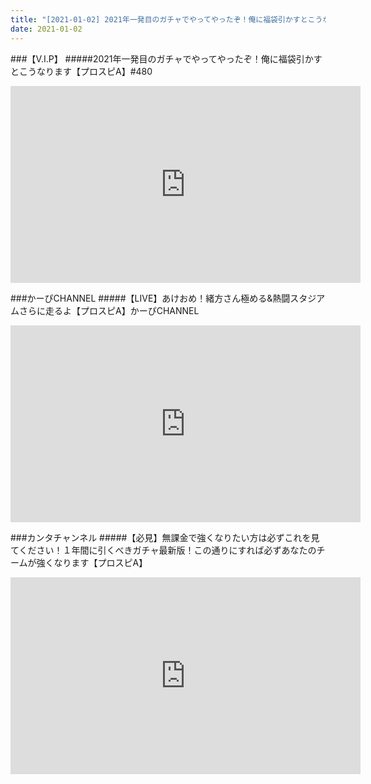 ```yaml
---
title: "[2021-01-02] 2021年一発目のガチャでやってやったぞ！俺に福袋引かすとこうなります【プロスピA】#480 他"
date: 2021-01-02
---
```

###【V.I.P】
#####2021年一発目のガチャでやってやったぞ！俺に福袋引かすとこうなります【プロスピA】#480
<iframe width="560" height="315" src="https://www.youtube.com/embed/7QfrpdMLbn8" frameborder="0" allow="accelerometer; autoplay; clipboard-write; encrypted-media; gyroscope; picture-in-picture" allowfullscreen></iframe>

###かーぴCHANNEL
#####【LIVE】あけおめ！緒方さん極める&amp;熱闘スタジアムさらに走るよ【プロスピA】かーぴCHANNEL
<iframe width="560" height="315" src="https://www.youtube.com/embed/rDyGGdoQBoA" frameborder="0" allow="accelerometer; autoplay; clipboard-write; encrypted-media; gyroscope; picture-in-picture" allowfullscreen></iframe>

###カンタチャンネル
#####【必見】無課金で強くなりたい方は必ずこれを見てください！１年間に引くべきガチャ最新版！この通りにすれば必ずあなたのチームが強くなります【プロスピA】
<iframe width="560" height="315" src="https://www.youtube.com/embed/xZrNTuYiGL4" frameborder="0" allow="accelerometer; autoplay; clipboard-write; encrypted-media; gyroscope; picture-in-picture" allowfullscreen></iframe>

